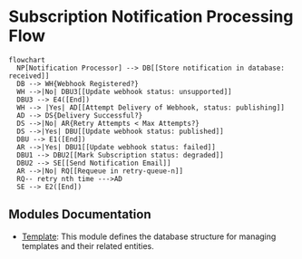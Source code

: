 # Subscription Notification Processing Flow

```mermaid
flowchart
  NP[Notification Processor] --> DB[[Store notification in database: received]]
  DB --> WH{Webhook Registered?}    
  WH -->|No| DBU3[[Update webhook status: unsupported]]
  DBU3 --> E4([End])
  WH --> |Yes| AD[[Attempt Delivery of Webhook, status: publishing]]
  AD --> DS{Delivery Successful?}
  DS -->|No| AR{Retry Attempts < Max Attempts?}
  DS -->|Yes| DBU[[Update webhook status: published]]
  DBU --> E1([End])
  AR -->|Yes| DBU1[[Update webhook status: failed]]
  DBU1 --> DBU2[[Mark Subscription status: degraded]]
  DBU2 --> SE[[Send Notification Email]]
  AR -->|No| RQ[[Requeue in retry-queue-n]]
  RQ-- retry nth time --->AD
  SE --> E2([End])
```

## Modules Documentation

- [Template](template/README.md): This module defines the database structure for managing templates and their related entities.
